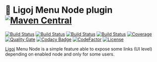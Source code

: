 # :link: Ligoj Menu Node plugin [![Maven Central](https://maven-badges.herokuapp.com/maven-central/org.ligoj.plugin/plugin-menu-node/badge.svg)](https://maven-badges.herokuapp.com/maven-central/org.ligoj.plugin/plugin-menu-node)

[![Build Status](https://travis-ci.org/ligoj/plugin-menu-node.svg?branch=master)](https://travis-ci.org/ligoj/plugin-menu-node)
[![Build Status](https://circleci.com/gh/ligoj/plugin-menu-node.svg?style=svg)](https://circleci.com/gh/ligoj/plugin-menu-node)
[![Build Status](https://semaphoreci.com/api/v1/ligoj/plugin-menu-node/branches/master/shields_badge.svg)](https://semaphoreci.com/ligoj/plugin-menu-node)
[![Build Status](https://ci.appveyor.com/api/projects/status/5mw8cc4j6n8aiq1h/branch/master?svg=true)](https://ci.appveyor.com/project/ligoj/plugin-menu-node/branch/master)
[![Coverage](https://sonarcloud.io/api/project_badges/measure?project=org.ligoj.plugin%3Aplugin-menu-node&metric=coverage)](https://sonarcloud.io/dashboard?id=org.ligoj.plugin%3Aplugin-menu-node)
[![Quality Gate](https://sonarcloud.io/api/project_badges/measure?metric=alert_status&project=org.ligoj.plugin:plugin-menu-node)](https://sonarcloud.io/dashboard/index/org.ligoj.plugin:plugin-menu-node)
[![Codacy Badge](https://api.codacy.com/project/badge/Grade/f1b27330707b49c280c8dc7fcd64dc35)](https://www.codacy.com/app/ligoj/plugin-menu-node?utm_source=github.com&amp;utm_medium=referral&amp;utm_content=ligoj/plugin-menu-node&amp;utm_campaign=Badge_Grade)
[![CodeFactor](https://www.codefactor.io/repository/github/ligoj/plugin-menu-node/badge)](https://www.codefactor.io/repository/github/ligoj/plugin-menu-node)
[![License](http://img.shields.io/:license-mit-blue.svg)](http://fabdouglas.mit-license.org/)

[Ligoj](https://github.com/ligoj/ligoj) Menu Node is a simple feature able to expose some links (UI level) depending on enabled node and only for some users.